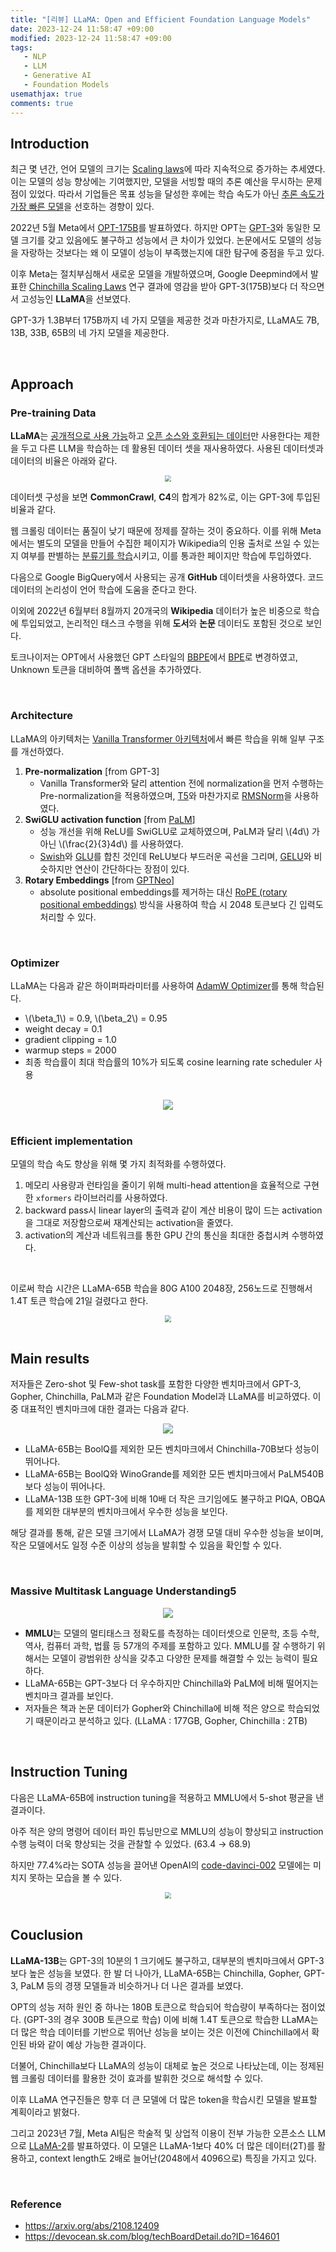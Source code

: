 ```yaml
---
title: "[리뷰] LLaMA: Open and Efficient Foundation Language Models"
date: 2023-12-24 11:58:47 +09:00
modified: 2023-12-24 11:58:47 +09:00
tags: 
   - NLP
   - LLM
   - Generative AI
   - Foundation Models
usemathjax: true
comments: true
---
```


## Introduction

최근 몇 년간, 언어 모델의 크기는 [Scaling laws](https://arxiv.org/abs/2001.08361)에 따라 지속적으로 증가하는 추세였다. 이는 모델의 성능 향상에는 기여했지만, 모델을 서빙할 때의 추론 예산을 무시하는 문제점이 있었다. 따라서 기업들은 목표 성능을 달성한 후에는 학습 속도가 아닌 <u>추론 속도가 가장 빠른 모델</u>을 선호하는 경향이 있다.

2022년 5월 Meta에서 [OPT-175B](https://ai.facebook.com/blog/democratizing-access-to-large-scale-language-models-with-opt-175b/)를 발표하였다. 하지만 OPT는 [GPT-3](https://github.com/openai/gpt-3)와 동일한 모델 크기를 갖고 있음에도 불구하고 성능에서 큰 차이가 있었다. 논문에서도 모델의 성능을 자랑하는 것보다는 왜 이 모델이 성능이 부족했는지에 대한 탐구에 중점을 두고 있다.

이후 Meta는 절치부심해서 새로운 모델을 개발하였으며, Google Deepmind에서 발표한 [Chinchilla Scaling Laws](https://arxiv.org/abs/2203.15556) 연구 결과에 영감을 받아 GPT-3(175B)보다 더 작으면서 고성능인 **LLaMA**을 선보였다.

GPT-3가 1.3B부터 175B까지 네 가지 모델을 제공한 것과 마찬가지로, LLaMA도 7B, 13B, 33B, 65B의 네 가지 모델을 제공한다. 

<br>

## Approach
### Pre-training Data

**LLaMA**는 <u>공개적으로 사용 가능</u>하고 <u>오픈 소스와 호환되는 데이터</u>만 사용한다는 제한을 두고 다른 LLM을 학습하는 데 활용된 데이터 셋을 재사용하였다. 사용된 데이터셋과 데이터의 비율은 아래와 같다.

<center><img src="/assets/img/llama_1/0.png" style="zoom: 65%;" /></center>

데이터셋 구성을 보면 **CommonCrawl**, **C4**의 합계가 82%로, 이는 GPT-3에 투입된 비율과 같다.

웹 크롤링 데이터는 품질이 낮기 때문에 정제를 잘하는 것이 중요하다. 이를 위해 Meta에서는 별도의 모델을 만들어 수집한 페이지가 Wikipedia의 인용 출처로 쓰일 수 있는지 여부를 판별하는 <u>분류기를 학습</u>시키고, 이를 통과한 페이지만 학습에 투입하였다.

다음으로 Google BigQuery에서 사용되는 공개 **GitHub** 데이터셋을 사용하였다. 코드 데이터의 논리성이 언어 학습에 도움을 준다고 한다.

이외에 2022년 6월부터 8월까지 20개국의 **Wikipedia** 데이터가 높은 비중으로 학습에 투입되었고, 논리적인 태스크 수행을 위해 **도서**와 **논문** 데이터도 포함된 것으로 보인다.

토크나이저는 OPT에서 사용했던 GPT 스타일의 [BBPE](https://arxiv.org/abs/1508.07909)에서 [BPE](https://github.com/google/sentencepiece)로 변경하였고, Unknown 토큰을 대비하여 폴백 옵션을 추가하였다.

<br>

### Architecture

LLaMA의 아키텍처는 <u>Vanilla Transformer 아키텍처</u>에서 빠른 학습을 위해 일부 구조를 개선하였다.

1. **Pre-normalization** [from GPT-3]
    - Vanilla Transformer와 달리 attention 전에 normalization을 먼저 수행하는 Pre-normalization을 적용하였으며, [T5](https://github.com/google-research/t5x)와 마찬가지로 [RMSNorm](https://arxiv.org/abs/1910.07467)을 사용하였다.
2. **SwiGLU activation function** [from [PaLM](https://ai.googleblog.com/2022/04/pathways-language-model-palm-scaling-to.html)]
    - 성능 개선을 위해 ReLU를 SwiGLU로 교체하였으며, PaLM과 달리 \\(4d\\) 가 아닌 \\(\frac{2}{3}4d\\) 를 사용하였다.
    - [Swish](https://arxiv.org/abs/1710.05941v1)와 [GLU](https://arxiv.org/abs/1612.08083)를 합친 것인데 ReLU보다 부드러운 곡선을 그리며, [GELU](https://arxiv.org/abs/1606.08415)와 비슷하지만 연산이 간단하다는 장점이 있다. 
3. **Rotary Embeddings** [from [GPTNeo](https://github.com/EleutherAI/gpt-neo)]
    - absolute positional embeddings를 제거하는 대신 [RoPE (rotary positional embeddings)](https://arxiv.org/abs/2104.09864) 방식을 사용하여 학습 시 2048 토큰보다 긴 입력도 처리할 수 있다.


<br>

### Optimizer

LLaMA는 다음과 같은 하이퍼파라미터를 사용하여 [AdamW Optimizer](https://arxiv.org/pdf/1711.05101.pdf)를 통해 학습된다.

- \\(\beta_1\\) = 0.9, \\(\beta_2\\) = 0.95
- weight decay = 0.1
- gradient clipping = 1.0
- warmup steps = 2000
- 최종 학습률이 최대 학습률의 10%가 되도록 cosine learning rate scheduler 사용

<br>

<center><img src="/assets/img/llama_1/1.png"/></center>

<br>


### Efficient implementation

모델의 학습 속도 향상을 위해 몇 가지 최적화를 수행하였다.

1. 메모리 사용량과 런타임을 줄이기 위해 multi-head attention을 효율적으로 구현한 `xformers` 라이브러리를 사용하였다.
2. backward pass시 linear layer의 출력과 같이 계산 비용이 많이 드는 activation을 그대로 저장함으로써 재계산되는 activation을 줄였다.
3. activation의 계산과 네트워크를 통한 GPU 간의 통신을 최대한 중첩시켜 수행하였다.

<br>

이로써 학습 시간은 LLaMA-65B 학습을 80G A100 2048장, 256노드로 진행해서 1.4T 토큰 학습에 21일 걸렸다고 한다.

<center><img src="/assets/img/llama_1/2.png" style="zoom: 65%;" /></center>

<br>

## Main results

저자들은 Zero-shot 및 Few-shot task를 포함한 다양한 벤치마크에서 GPT-3, Gopher, Chinchilla, PaLM과 같은 Foundation Model과 LLaMA를 비교하였다. 이중 대표적인 벤치마크에 대한 결과는 다음과 같다.

<center><img src="/assets/img/llama_1/3.png"/></center>

- LLaMA-65B는 BoolQ를 제외한 모든 벤치마크에서 Chinchilla-70B보다 성능이 뛰어나다.
- LLaMA-65B는 BoolQ와 WinoGrande를 제외한 모든 벤치마크에서 PaLM540B보다 성능이 뛰어나다.
- LLaMA-13B 또한 GPT-3에 비해 10배 더 작은 크기임에도 불구하고 PIQA, OBQA를 제외한 대부분의 벤치마크에서 우수한 성능을 보인다.

해당 결과를 통해, 같은 모델 크기에서 LLaMA가 경쟁 모델 대비 우수한 성능을 보이며, 작은 모델에서도 일정 수준 이상의 성능을 발휘할 수 있음을 확인할 수 있다.

<br>

### Massive Multitask Language Understanding5

<center><img src="/assets/img/llama_1/4.png"/></center>

- **MMLU**는 모델의 멀티태스크 정확도를 측정하는 데이터셋으로 인문학, 초등 수학, 역사, 컴퓨터 과학, 법률 등 57개의 주제를 포함하고 있다. MMLU를 잘 수행하기 위해서는 모델이 광범위한 상식을 갖추고 다양한 문제를 해결할 수 있는 능력이 필요하다.
- LLaMA-65B는 GPT-3보다 더 우수하지만 Chinchilla와 PaLM에 비해 떨어지는 벤치마크 결과를 보인다.
- 저자들은 책과 논문 데이터가 Gopher와 Chinchilla에 비해 적은 양으로 학습되었기 때문이라고 분석하고 있다. (LLaMA : 177GB, Gopher, Chinchilla : 2TB)

<br>

## Instruction Tuning

다음은 LLaMA-65B에 instruction tuning을 적용하고 MMLU에서 5-shot 평균을 낸 결과이다.

아주 적은 양의 명령어 데이터 파인 튜닝만으로 MMLU의 성능이 향상되고 instruction 수행 능력이 더욱 향상되는 것을 관찰할 수 있었다. (63.4 → 68.9)

하지만 77.4%라는 SOTA 성능을 끌어낸 OpenAI의 [code-davinci-002](https://platform.openai.com/docs/models/gpt-3-5) 모델에는 미치지 못하는 모습을 볼 수 있다.

<center><img src="/assets/img/llama_1/5.png" style="zoom: 65%;" /></center>

<br>

## Couclusion

**LLaMA-13B**는 GPT-3의 10분의 1 크기에도 불구하고, 대부분의 벤치마크에서 GPT-3보다 높은 성능을 보였다. 한 발 더 나아가, LLaMA-65B는 Chinchilla, Gopher, GPT-3, PaLM 등의 경쟁 모델들과 비슷하거나 더 나은 결과를 보였다.

OPT의 성능 저하 원인 중 하나는 180B 토큰으로 학습되어 학습량이 부족하다는 점이었다. (GPT-3의 경우 300B 토큰으로 학습) 이에 비해 1.4T 토큰으로 학습한 LLaMA는 더 많은 학습 데이터를 기반으로 뛰어난 성능을 보이는 것은 이전에 Chinchilla에서 확인된 바와 같이 예상 가능한 결과이다.

더불어, Chinchilla보다 LLaMA의 성능이 대체로 높은 것으로 나타났는데, 이는 정제된 웹 크롤링 데이터를 활용한 것이 효과를 발휘한 것으로 해석할 수 있다.

이후 LLaMA 연구진들은 향후 더 큰 모델에 더 많은 token을 학습시킨 모델을 발표할 계획이라고 밝혔다. 

그리고 2023년 7월, Meta AI팀은 학술적 및 상업적 이용이 전부 가능한 오픈소스 LLM으로 [LLaMA-2](https://arxiv.org/abs/2307.09288)를 발표하였다. 이 모델은 LLaMA-1보다 40% 더 많은 데이터(2T)를 활용하고, context length도 2배로 늘어난(2048에서 4096으로) 특징을 가지고 있다. 

<br>

### Reference

- <https://arxiv.org/abs/2108.12409>
- <https://devocean.sk.com/blog/techBoardDetail.do?ID=164601>

<br>
